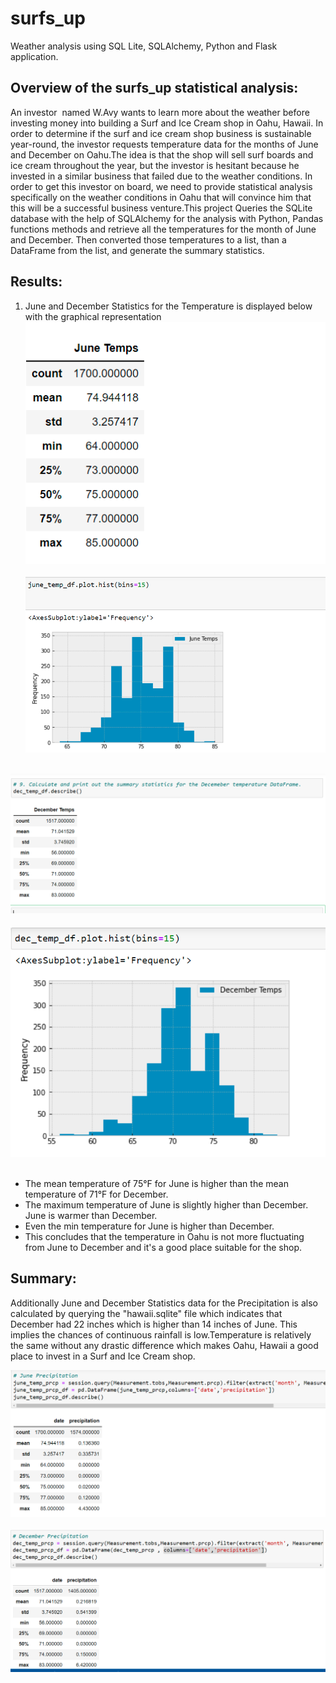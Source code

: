 # surfs_up 
Weather analysis using SQL Lite, SQLAlchemy, Python and Flask application.

## Overview of the surfs_up statistical analysis:
An investor  named W.Avy wants to learn more about the weather before investing money into building a Surf and Ice Cream shop in Oahu, Hawaii. In order to determine if the surf and ice cream shop business is sustainable year-round, the investor requests temperature data for the months of June and December on Oahu.The idea is that the shop will sell surf boards and ice cream throughout the year, but the investor is hesitant because he invested in a similar business that failed due to the weather conditions. In order to get this investor on board, we need to provide statistical analysis specifically on the weather conditions in Oahu that will convince him that this will be a successful business venture.This project Queries the SQLite database with the help of SQLAlchemy for the analysis with Python, Pandas functions methods and retrieve all the temperatures for the month of June and December. Then converted those temperatures to a list, than a DataFrame from the list, and generate the summary statistics.

## Results:
1. June and December Statistics for the Temperature is displayed below with the graphical representation <br>
 ![June Temperature Statistics](https://github.com/ashwinihegde28/surfs_up/blob/main/Resources/june_temp_summary.PNG) <br> <br>
 ![June Statistics graph](https://github.com/ashwinihegde28/surfs_up/blob/main/Resources/june_temp_histogram.PNG) <br> <br>
 
 ![December Temperature Statistics](https://github.com/ashwinihegde28/surfs_up/blob/main/Resources/dec_temp_summary.PNG) <br> <br>
 ![December TStatistics graph](https://github.com/ashwinihegde28/surfs_up/blob/main/Resources/dec_temp_histogram.PNG) <br> <br>
 
 
- The mean temperature of 75°F for June is higher than the mean temperature of 71°F for December.
- The maximum temperature of June is slightly higher than December. June is warmer than December.
- Even the min temperature for June is higher than December.
- This concludes that the temperature in Oahu is not more fluctuating from June to December and it's a good place suitable for the shop.


## Summary:
Additionally June and December Statistics data for the Precipitation is also calculated by querying the "hawaii.sqlite" file which indicates that December had 22 inches which is higher than 14 inches of June. This implies the chances of continuous rainfall is low.Temperature is relatively the same without any drastic difference which makes Oahu, Hawaii a good place to invest in a Surf and Ice Cream shop. <br>

![June Temperature and Precipitation](https://github.com/ashwinihegde28/surfs_up/blob/main/Resources/june_temp_precip_summary.PNG) <br> <br>
![December Temperature and Precipitation](https://github.com/ashwinihegde28/surfs_up/blob/main/Resources/dec_temp_precip_summary.PNG) <br> <br>
